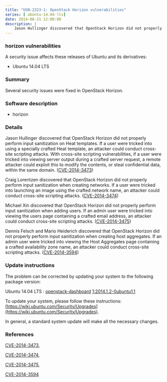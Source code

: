 ```yaml
---
title: "USN-2323-1: OpenStack Horizon vulnerabilities"
series: [ ubuntu-14.04-lts]
date: 2014-08-21 12:00:00
description: |
    Jason Hullinger discovered that OpenStack Horizon did not properly perform input sanitization on Heat templates. If a user were tricked into using a specially crafted Heat template, an attacker could conduct cross-site scripting attacks. With cross-site scripting vulnerabilities, if a user were tricked into viewing server output during a crafted server request, a remote attacker could exploit this to modify the contents, or steal confidential data, within the same domain. ([CVE-2014-3473](http://people.ubuntu.com/~ubuntu-security/cve/CVE-2014-3473))
--- 
```

 
### horizon vulnerabilities

A security issue affects these releases of Ubuntu and its derivatives:

* Ubuntu 14.04 LTS

### Summary

Several security issues were fixed in OpenStack Horizon. 

### Software description

* horizon 

### Details

Jason Hullinger discovered that OpenStack Horizon did not properly perform input sanitization on Heat templates. If a user were tricked into using a specially crafted Heat template, an attacker could conduct cross-site scripting attacks. With cross-site scripting vulnerabilities, if a user were tricked into viewing server output during a crafted server request, a remote attacker could exploit this to modify the contents, or steal confidential data, within the same domain. ([CVE-2014-3473](http://people.ubuntu.com/~ubuntu-security/cve/CVE-2014-3473))

Craig Lorentzen discovered that OpenStack Horizon did not properly perform input sanitization when creating networks. If a user were tricked into launching an image using the crafted network name, an attacker could conduct cross-site scripting attacks. ([CVE-2014-3474](http://people.ubuntu.com/~ubuntu-security/cve/CVE-2014-3474))

Michael Xin discovered that OpenStack Horizon did not properly perform input sanitization when adding users. If an admin user were tricked into viewing the users page containing a crafted email address, an attacker could conduct cross-site scripting attacks. ([CVE-2014-3475](http://people.ubuntu.com/~ubuntu-security/cve/CVE-2014-3475))

Dennis Felsch and Mario Heiderich discovered that OpenStack Horizon did not properly perform input sanitization when creating host aggregates. If an admin user were tricked into viewing the Host Aggregates page containing a crafted availability zone name, an attacker could conduct cross-site scripting attacks. ([CVE-2014-3594](http://people.ubuntu.com/~ubuntu-security/cve/CVE-2014-3594)) 

### Update instructions

The problem can be corrected by updating your system to the following package version:

Ubuntu 14.04 LTS
 : [openstack-dashboard](https://launchpad.net/ubuntu/+source/horizon) <span> [1:2014.1.2-0ubuntu1.1](https://launchpad.net/ubuntu/+source/horizon/1:2014.1.2-0ubuntu1.1) </span> 

To update your system, please follow these instructions: [https://wiki.ubuntu.com/Security/Upgrades](https://wiki.ubuntu.com/Security/Upgrades).

In general, a standard system update will make all the necessary changes. 

### References

 [CVE-2014-3473](http://people.ubuntu.com/~ubuntu-security/cve/CVE-2014-3473), 

 [CVE-2014-3474](http://people.ubuntu.com/~ubuntu-security/cve/CVE-2014-3474), 

 [CVE-2014-3475](http://people.ubuntu.com/~ubuntu-security/cve/CVE-2014-3475), 

 [CVE-2014-3594](http://people.ubuntu.com/~ubuntu-security/cve/CVE-2014-3594)
 

